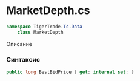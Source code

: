 
# MarketDepth.cs
```csharp
namespace TigerTrade.Tc.Data  
    class MarketDepth
```

Описание

### Синтаксис
```csharp
public long BestBidPrice { get; internal set; }
```

